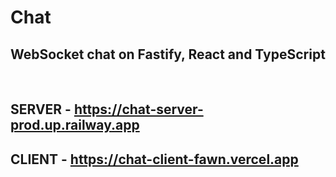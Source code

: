 # Chat

## WebSocket chat on Fastify, React and TypeScript
<br />

<h2>SERVER - <a href="https://chat-server-prod.up.railway.app" target="blank">https://chat-server-prod.up.railway.app</a></h2>
<h2>CLIENT - <a href="https://chat-client-fawn.vercel.app" target="blank">https://chat-client-fawn.vercel.app</a></h2>
